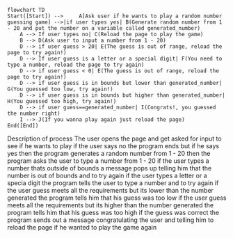 ```mermaid
flowchart TD
Start([Start]) -->     A[Ask user if he wants to play a random number guessing game] -->|if user types yes| B(Generate random number from 1 - 20 and put the number on a variable called generated_number)
    A --> If user types no| C(Reload the page to play the game)
    B --> D(Ask user to input a number from 1 - 20)
    D --> if user guess > 20| E(The guess is out of range, reload the page to try again!)
    D --> If user guess is a letter or a special digit| F(You need to type a number, reload the page to try again)
    D --> if user guess < 0| E(The guess is out of range, reload the page to try again!)
    D --> if user guess is in bounds but lower than generated_number| G(You guessed too low, try again!)
    D --> if user guess is in bounds but higher than generated_number| H(You guessed too high, try again!)
    D --> if user guess==generated_number| I(Congrats!, you guessed the number right)
    I --> J(If you wanna play again just reload the page)
End([End])
```
Description of process
The user opens the page and get asked for input to see if he wants to play
if the user says no the program ends but if he says yes then the program generates a random number from 1 - 20
then the program asks the user to type a number from 1 - 20
if the user types a number thats outside of bounds a message pops up telling him that the number is out of bounds and to try again
if the user types a letter or a specia digit the program tells the user to type a number and to try again
if the user guess meets all the requirements but its lower than the number generated the program tells him that his guess was too low
if the user guess meets all the requirements but its higher than the number generated the program tells him that his guess was too high
if the guess was correct the program sends out a message congratulating the user and telling him to reload the page if he wanted to play the game again
